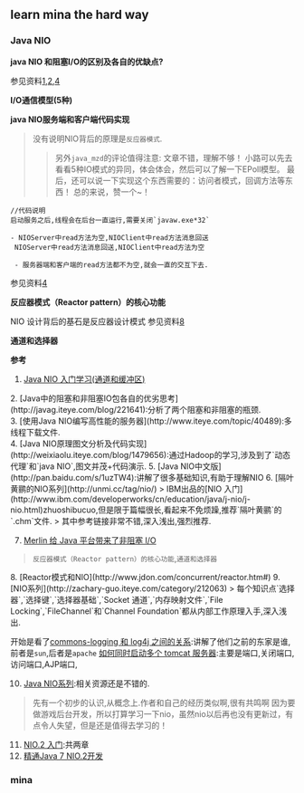 ## learn mina the hard way

### Java NIO

**java NIO 和阻塞I/O的区别及各自的优缺点?**

参见资料[1](#1),[2](#2),[4](#4)

**I/O通信模型(5种)**


**java NIO服务端和客户端代码实现**


> 没有说明NIO背后的原理是`反应器模式`.
>> 另外`java_mzd`的评论值得注意:
文章不错，理解不够！
小路可以先去看看5种IO模式的异同，体会体会，然后可以了解一下EPoll模型。
最后，还可以说一下实现这个东西需要的：访问者模式，回调方法等东西！
总的来说，赞一个~！


```
//代码说明
启动服务之后,线程会在后台一直运行,需要关闭`javaw.exe*32`

- NIOServer中read方法为空,NIOClient中read方法消息回送
 NIOServer中read方法消息回送,NIOClient中read方法为空
 
 - 服务器端和客户端的read方法都不为空,就会一直的交互下去.
```

参见资料[4](#4)
 

 


**反应器模式（Reactor pattern）的核心功能**

NIO 设计背后的基石是反应器设计模式
参见资料[8](#8)


**通道和选择器**



**参考**

<div id="1">

1. [Java NIO 入门学习(通道和缓冲区)](http://unmi.cc/java-nio-channel-buffe/)
 <div id="2">
2.  [Java中的阻塞和非阻塞IO包各自的优劣思考](http://javag.iteye.com/blog/221641):分析了两个阻塞和非阻塞的瓶颈.
 <div id="3">
3.  [使用Java NIO编写高性能的服务器](http://www.iteye.com/topic/40489):多线程下载文件.
 <div id="4">
4.  [Java NIO原理图文分析及代码实现](http://weixiaolu.iteye.com/blog/1479656):通过Hadoop的学习,涉及到了`动态代理`和`java NIO`,图文并茂+代码演示.
5. [Java NIO中文版](http://pan.baidu.com/s/1uzTW4):讲解了很多基础知识,有助于理解NIO
6. [隔叶黄鹂的NIO系列](http://unmi.cc/tag/nio/)
> IBM出品的[NIO 入门](http://www.ibm.com/developerworks/cn/education/java/j-nio/j-nio.html)zhuoshibucuo,但是限于篇幅很长,看起来不免烦躁,推荐`隔叶黄鹂`的`.chm`文件.
> 其中参考链接非常不错,深入浅出,强烈推荐. 

7. [Merlin 给 Java 平台带来了非阻塞 I/O](http://www.ibm.com/developerworks/cn/java/j-javaio/)
> `反应器模式（Reactor pattern）的核心功能`,`通道和选择器`

 <div id="8">
8. [Reactor模式和NIO](http://www.jdon.com/concurrent/reactor.htm#)
9. [NIO系列](http://zachary-guo.iteye.com/category/212063)
> 每个知识点`选择器`,`选择键`,`选择器基础`,`Socket 通道`,`内存映射文件`,`File Locking`,`FileChannel`和`Channel Foundation`都从内部工作原理入手,深入浅出.

 开始是看了[commons-logging 和 log4j 之间的关系](http://zachary-guo.iteye.com/blog/361177):讲解了他们之前的东家是谁,前者是`sun`,后者是`apache`
 [如何同时启动多个 tomcat 服务器](http://zachary-guo.iteye.com/blog/610049):主要是端口,关闭端口,访问端口,AJP端口,

10. [Java NIO系列](http://blog.csdn.net/Anders_Zhuo/article/category/1299564):相关资源还是不错的.
> 先有一个初步的认识,从概念上.作者和自己的经历类似啊,很有共鸣啊
> 因为要做游戏后台开发，所以打算学习一下nio，虽然nio以后再也没有更新过，有点令人失望，但是还是值得去学习的！

11. [NIO.2 入门](http://www.ibm.com/developerworks/cn/java/j-nio2-1/):共两章
12. [精通Java 7 NIO.2开发](http://www.pin5i.com/showtopic-pro-java-7-nio.2.html)

### mina



